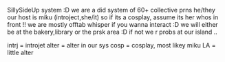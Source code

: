 SillySideUp system :D
we are a did system of 60+
collective prns he/they
our host is miku (introject,she/it) so if its a cosplay, assume its her whos in front !!
we are mostly offtab 
whisper if you wanna interact :D
we will either be at the bakery,library or the prsk area :D if not we r probs at our island ..

intrj = introjet 
alter = alter in our sys
cosp = cosplay, most likey miku
LA = little alter 


